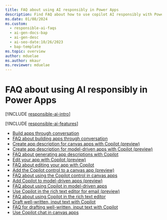 ```yaml
---
title: FAQ about using AI responsibly in Power Apps
description: Find FAQ about how to use copilot AI responsibly with Power Apps to build apps through conversation, generate app descriptions, edit apps, and more.
ms.date: 01/08/2024
ms.custom:
  - responsible-ai-faqs
  - ai-gen-docs-bap
  - ai-gen-desc
  - ai-seo-date:10/26/2023
  - bap-template
ms.topic: overview
author: mduelae
ms.author: mkaur
ms.reviewer: mduelae
---
```


# FAQ about using AI responsibly in Power Apps

[!INCLUDE [responsible-ai-intro](../../includes/responsible-ai-intro.md)]

[!INCLUDE [responsible-ai-features](../../includes/responsible-ai-features.md)]

- [Build apps through conversation](../canvas-apps/ai-conversations-create-app.md)
- [FAQ about building apps through conversation](faqs-build-apps-conversation.md)
- [Create app description for canvas apps with Copilot (preview)](../canvas-apps/save-publish-app.md#create-an-app-description-with-copilot-preview)
- [Create app description for model-driven apps with Copilot (preview)](../model-driven-apps/create-a-model-driven-app.md#create-an-app-description-with-copilot-preview)
- [FAQ about generating app descriptions with Copilot](ai-app-descriptions-faq.md)
- [Edit your app with Copilot (preview)](../canvas-apps/ai-edit-app.md)
- [FAQ about editing your app with Copilot](faqs-copilot-panel.md)
- [Add the Copilot control to a canvas app (preview)](../canvas-apps/add-ai-copilot.md)
- [FAQ about using the Copilot control in canvas apps](faq-copilot-control.md)
- [Add Copilot to model-driven apps (preview)](../model-driven-apps/add-ai-copilot.md)
- [FAQ about using Copilot in model-driven apps](faqs-copilot-model-driven-app.md)
- [Use Copilot in the rich text editor for email (preview)](../model-driven-apps/use-copilot-email-assist.md)
- [FAQ about using Copilot in the rich text editor](faqs-email-assist-rte.md)
- [Draft well-written, input text with Copilot](../../user/well-written-input-text-copilot.md)
- [FAQ for drafting well-written, input text with Copilot](faq-draft-with-copilot.md)
- [Use Copilot chat in canvas apps](../../user/copilot-chat-in-webplayer.md)
